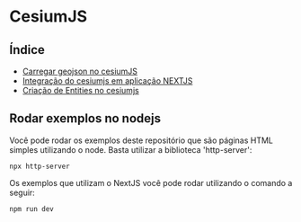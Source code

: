 # CesiumJS

## Índice

- [Carregar geojson no cesiumJS](https://github.com/Dirack/Estudos/tree/master/cesiumjs/hello_world#carregar-geojson-no-cesiumjs)
- [Integração do cesiumjs em aplicação NEXTJS](https://github.com/Dirack/Estudos/tree/master/cesiumjs/meuteste#integra%C3%A7%C3%A3o-do-cesiumjs-em-aplica%C3%A7%C3%A3o-nextjs)
- [Criação de Entities no cesiumjs](https://github.com/Dirack/Estudos/tree/master/cesiumjs/entities#entities)

## Rodar exemplos no nodejs

Você pode rodar os exemplos deste repositório que são páginas HTML simples utilizando o node. Basta utilizar a biblioteca 'http-server':

```
npx http-server
```

Os exemplos que utilizam o NextJS você pode rodar utilizando o comando a seguir:

```
npm run dev
```
